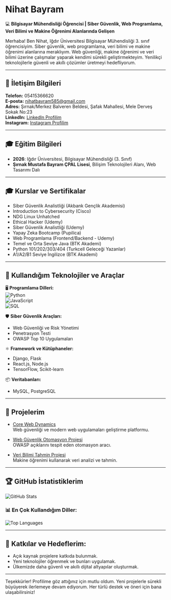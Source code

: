 # Nihat Bayram  
💻 **Bilgisayar Mühendisliği Öğrencisi | Siber Güvenlik, Web Programlama, Veri Bilimi ve Makine Öğrenimi Alanlarında Gelişen**  

Merhaba! Ben Nihat, Iğdır Üniversitesi Bilgisayar Mühendisliği 3. sınıf öğrencisiyim. Siber güvenlik, web programlama, veri bilimi ve makine öğrenimi alanlarına meraklıyım. Web güvenliği, makine öğrenimi ve veri bilimi üzerine çalışmalar yaparak kendimi sürekli geliştirmekteyim. Yenilikçi teknolojilerle güvenli ve akıllı çözümler üretmeyi hedefliyorum.

---

## 📍 **İletişim Bilgileri**  
**Telefon:** 05415366620  
**E-posta:** [nihatbayram585@gmail.com](mailto:nihatbayram585@gmail.com)  
**Adres:** Şırnak/Merkez Balveren Beldesi, Şafak Mahallesi, Mele Derveş Sokak No:23  
**LinkedIn:** [LinkedIn Profilim](https://www.linkedin.com/in/nihat-bayram-b3a1b4277/)  
**Instagram:** [Instagram Profilim](https://www.instagram.com/nihatbayramm/)

---

## 🎓 **Eğitim Bilgileri**  
- **2026**: Iğdır Üniversitesi, Bilgisayar Mühendisliği (3. Sınıf)  
- **Şırnak Mustafa Bayram ÇPAL Lisesi**, Bilişim Teknolojileri Alanı, Web Tasarımı Dalı

---

## 🎓 **Kurslar ve Sertifikalar**  
- Siber Güvenlik Analistliği (Akbank Gençlik Akademisi)  
- Introduction to Cybersecurity (Cisco)  
- NDG Linux Unhatched  
- Ethical Hacker (Udemy)  
- Siber Güvenlik Analistliği (Udemy)  
- Yapay Zeka Bootcamp (Pupilica)  
- Web Programlama (Frontend/Backend - Udemy)  
- Temel ve Orta Seviye Java (BTK Akademi)  
- Python 101/202/303/404 (Turkcell Geleceği Yazanlar)  
- A1/A2/B1 Seviye İngilizce (BTK Akademi)  

---

## 🔧 **Kullandığım Teknolojiler ve Araçlar**  
🖥️ **Programlama Dilleri:**  
![Python](https://img.shields.io/badge/Python-3776AB?style=for-the-badge&logo=python&logoColor=white)  
![JavaScript](https://img.shields.io/badge/JavaScript-F7DF1E?style=for-the-badge&logo=javascript&logoColor=black)  
![SQL](https://img.shields.io/badge/SQL-4479A1?style=for-the-badge&logo=postgresql&logoColor=white)

🛡️ **Siber Güvenlik Araçları:**  
- Web Güvenliği ve Risk Yönetimi  
- Penetrasyon Testi  
- OWASP Top 10 Uygulamaları  

⚛️ **Framework ve Kütüphaneler:**  
- Django, Flask  
- React.js, Node.js  
- TensorFlow, Scikit-learn  

📦 **Veritabanları:**  
- MySQL, PostgreSQL  

---

## 🌟 **Projelerim**  
- [Core Web Dynamics](https://github.com/CoreWebDynamics)  
  Web güvenliği ve modern web uygulamaları geliştirme platformu.  

- [Web Güvenlik Otomasyon Projesi](https://github.com/nihatbayram/webguvenlik)  
  OWASP açıklarını tespit eden otomasyon aracı.  

- [Veri Bilimi Tahmin Projesi](https://github.com/nihatbayram/datascience-tahmin)  
  Makine öğrenimi kullanarak veri analizi ve tahmin.  

---

## 🏆 **GitHub İstatistiklerim**  
![GitHub Stats](https://github-readme-stats.vercel.app/api?username=nihatbayram&show_icons=true&theme=radical)  

### 📊 **En Çok Kullandığım Diller:**  
![Top Languages](https://github-readme-stats.vercel.app/api/top-langs/?username=nihatbayram&layout=compact&theme=radical)

---

## 🤝 **Katkılar ve Hedeflerim:**  
- Açık kaynak projelere katkıda bulunmak.  
- Yeni teknolojiler öğrenmek ve bunları uygulamak.  
- Ülkemizde daha güvenli ve akıllı dijital altyapılar oluşturmak.  

---

Teşekkürler! Profilime göz attığınız için mutlu oldum. Yeni projelerle sürekli büyüyerek ilerlemeye devam ediyorum. Her türlü destek ve öneri için bana ulaşabilirsiniz!
